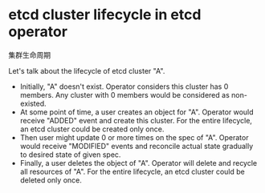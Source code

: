 # etcd cluster lifecycle in etcd operator

集群生命周期

Let's talk about the lifecycle of etcd cluster "A".

- Initially, "A" doesn't exist. Operator considers this cluster has 0 members.
  Any cluster with 0 members would be considered as non-existed.
- At some point of time, a user creates an object for "A".
  Operator would receive "ADDED" event and create this cluster.
  For the entire lifecycle, an etcd cluster could be created only once.
- Then user might update 0 or more times on the spec of "A".
  Operator would receive "MODIFIED" events and reconcile actual state gradually to desired state of given spec.
- Finally, a user deletes the object of "A". Operator will delete and recycle all resources of "A".
  For the entire lifecycle, an etcd cluster could be deleted only once.
